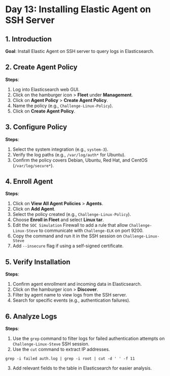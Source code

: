 # Day 13: Installing Elastic Agent on SSH Server

## 1. Introduction

**Goal**: Install Elastic Agent on SSH server to query logs in Elasticsearch.
## 2. Create Agent Policy

**Steps**:

1. Log into Elasticsearch web GUI.
2. Click on the hamburger icon > **Fleet** under **Management**.
3. Click on **Agent Policy** > **Create Agent Policy**.
4. Name the policy (e.g., `Challenge-Linux-Policy`).
5. Click on **Create Agent Policy**.

## 3. Configure Policy

**Steps**:

1. Select the system integration (e.g., `system-3`).
2. Verify the log paths (e.g., `/var/log/auth*` for Ubuntu).
3. Confirm the policy covers Debian, Ubuntu, Red Hat, and CentOS (`/var/log/secure*`).

## 4. Enroll Agent

**Steps**:

1. Click on **View All Agent Policies** > **Agents**.
2. Click on **Add Agent**.
3. Select the policy created (e.g., `Challenge-Linux-Policy`).
4. Choose **Enroll in Fleet** and select **Linux tar**.
5. Edit the `SOC Simulation` Firewall to add a rule that allow `Challenge-Linux-Steve` to communicate with `Challenge-ELK` on port 9200.
6. Copy the command and run it in the SSH session on `Challenge-Linux-Steve`
7. Add `--insecure` flag if using a self-signed certificate.

## 5. Verify Installation

**Steps**:

1. Confirm agent enrollment and incoming data in Elasticsearch.
2. Click on the hamburger icon > **Discover**.
3. Filter by agent name to view logs from the SSH server.
4. Search for specific events (e.g., authentication failures).

## 6. Analyze Logs

**Steps**:

1. Use the `grep` command to filter logs for failed authentication attempts on `Challenge-Linux-Steve` SSH session.
2. Use the `cut` command to extract IP addresses.

```
grep -i failed auth.log | grep -i root | cut -d ' ' -f 11
```

3. Add relevant fields to the table in Elasticsearch for easier analysis.